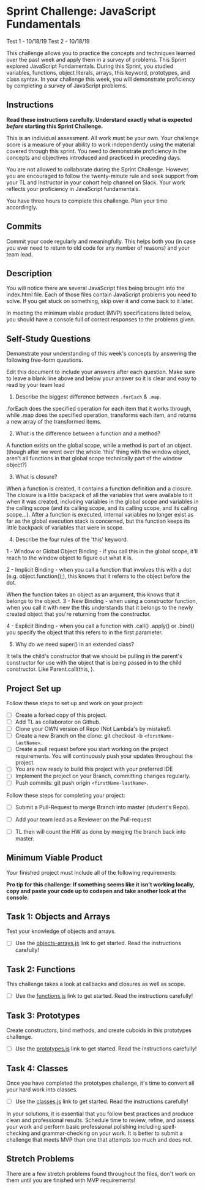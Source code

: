 # Sprint Challenge: JavaScript Fundamentals

Test 1 - 10/18/19
Test 2 - 10/18/19

This challenge allows you to practice the concepts and techniques learned over the past week and apply them in a survey of problems. This Sprint explored JavaScript Fundamentals. During this Sprint, you studied variables, functions, object literals, arrays, this keyword, prototypes, and class syntax. In your challenge this week, you will demonstrate proficiency by completing a survey of JavaScript problems.

## Instructions

**Read these instructions carefully. Understand exactly what is expected _before_ starting this Sprint Challenge.**

This is an individual assessment. All work must be your own. Your challenge score is a measure of your ability to work independently using the material covered through this sprint. You need to demonstrate proficiency in the concepts and objectives introduced and practiced in preceding days.

You are not allowed to collaborate during the Sprint Challenge. However, you are encouraged to follow the twenty-minute rule and seek support from your TL and Instructor in your cohort help channel on Slack. Your work reflects your proficiency in JavaScript fundamentals.

You have three hours to complete this challenge. Plan your time accordingly.

## Commits

Commit your code regularly and meaningfully. This helps both you (in case you ever need to return to old code for any number of reasons) and your team lead.

## Description

You will notice there are several JavaScript files being brought into the index.html file.  Each of those files contain JavaScript problems you need to solve.  If you get stuck on something, skip over it and come back to it later.

In meeting the minimum viable product (MVP) specifications listed below, you should have a console full of correct responses to the problems given.

## Self-Study Questions

Demonstrate your understanding of this week's concepts by answering the following free-form questions.

Edit this document to include your answers after each question. Make sure to leave a blank line above and below your answer so it is clear and easy to read by your team lead

1. Describe the biggest difference between `.forEach` & `.map`.

.forEach does the specified operation for each item that it works through, while .map does the specified operation, transforms each item, and returns a new array of the transformed items.

2. What is the difference between a function and a method?

A function exists on the global scope, while a method is part of an object. (though after we went over the whole 'this' thing with the window object, aren't all functions in that global scope technically part of the window object?)

3. What is closure?

When a function is created, it contains a function definition and a closure. The closure is a little backpack of all the variables that were available to it when it was created, including variables in the global scope and variables in the calling scope (and its calling scope, and its calling scope, and its calling scope...). After a function is executed, internal variables no longer exist as far as the global execution stack is concerned, but the function keeps its little backpack of variables that were in scope.


4. Describe the four rules of the 'this' keyword.

1 - Window or Global Object Binding - if you call this in the global scope, it'll reach to the window object to figure out what it is.

2 - Implicit Binding - when you call a function that involves this with a dot (e.g. object.function();), this knows that it referrs to the object before the dot.

When the function takes an object as an argument, this knows that it belongs to the object. 3 - New Binding - when using a constructor function, when you call it with new the this understands that it belongs to the newly created object that you're returning from the constructor.

4 - Explicit Binding - when you call a function with .call() .apply() or .bind() you specify the object that this refers to in the first parameter.


5. Why do we need super() in an extended class?

It tells the child's constructor that we should be pulling in the parent's constructor for use with the object that is being passed in to the child constructor. Like Parent.call(this, ).

## Project Set up

Follow these steps to set up and work on your project:

- [ ] Create a forked copy of this project.
- [ ] Add TL as collaborator on Github.
- [ ] Clone your OWN version of Repo (Not Lambda's by mistake!).
- [ ] Create a new Branch on the clone: git checkout -b `<firstName-lastName>`.
- [ ] Create a pull request before you start working on the project requirements.  You will continuously push your updates throughout the project.
- [ ] You are now ready to build this project with your preferred IDE
- [ ] Implement the project on your Branch, committing changes regularly.
- [ ] Push commits: git push origin `<firstName-lastName>`.

Follow these steps for completing your project:

- [ ] Submit a Pull-Request to merge <firstName-lastName> Branch into master (student's  Repo).
- [ ] Add your team lead as a Reviewer on the Pull-request
- [ ] TL then will count the HW as done by  merging the branch back into master.


## Minimum Viable Product

Your finished project must include all of the following requirements:

**Pro tip for this challenge: If something seems like it isn't working locally, copy and paste your code up to codepen and take another look at the console.**

## Task 1: Objects and Arrays
Test your knowledge of objects and arrays. 
* [ ] Use the [objects-arrays.js](challenges/objects-arrays.js) link to get started.  Read the instructions carefully!

## Task 2: Functions
This challenge takes a look at callbacks and closures as well as scope. 
* [ ] Use the [functions.js](challenges/functions.js) link to get started. Read the instructions carefully!

## Task 3: Prototypes
Create constructors, bind methods, and create cuboids in this prototypes challenge.
* [ ] Use the [prototypes.js](challenges/prototypes.js) link to get started. Read the instructions carefully!

## Task 4: Classes
Once you have completed the prototypes challenge, it's time to convert all your hard work into classes.
* [ ] Use the [classes.js](challenges/classes.js) link to get started. Read the instructions carefully!

In your solutions, it is essential that you follow best practices and produce clean and professional results. Schedule time to review, refine, and assess your work and perform basic professional polishing including spell-checking and grammar-checking on your work. It is better to submit a challenge that meets MVP than one that attempts too much and does not.

## Stretch Problems

There are a few stretch problems found throughout the files, don't work on them until you are finished with MVP requirements!
